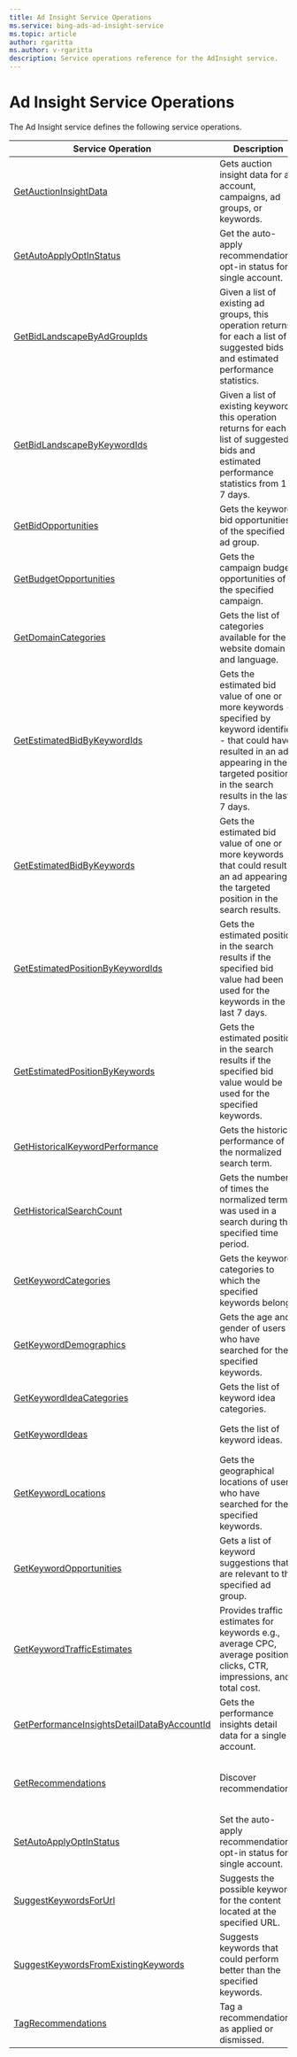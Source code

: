 ```yaml
---
title: Ad Insight Service Operations
ms.service: bing-ads-ad-insight-service
ms.topic: article
author: rgaritta
ms.author: v-rgaritta
description: Service operations reference for the AdInsight service.
---
```

# Ad Insight Service Operations
The Ad Insight service defines the following service operations.

|Service Operation|Description|Request Limits|
|---|---|---|
|[GetAuctionInsightData](getauctioninsightdata.md)|Gets auction insight data for an account, campaigns, ad groups, or keywords.|200 *EntityIds*|
|[GetAutoApplyOptInStatus](getautoapplyoptinstatus.md)|Get the auto-apply recommendations opt-in status for a single account.|The number of distinct recommendation types is no more than 100 |
|[GetBidLandscapeByAdGroupIds](getbidlandscapebyadgroupids.md)|Given a list of existing ad groups, this operation returns for each a list of suggested bids and estimated performance statistics.|1,000 *AdGroupBidLandscapeInput*|
|[GetBidLandscapeByKeywordIds](getbidlandscapebykeywordids.md)|Given a list of existing keywords, this operation returns for each a list of suggested bids and estimated performance statistics from 1 to  7 days.|1,000 *KeywordIds*|
|[GetBidOpportunities](getbidopportunities.md)|Gets the keyword bid opportunities of the specified ad group.|1 *AdGroupId*<br/>1 *CampaignId*|
|[GetBudgetOpportunities](getbudgetopportunities.md)|Gets the campaign budget opportunities of the specified campaign.|1 *CampaignId*|
|[GetDomainCategories](getdomaincategories.md)|Gets the list of categories available for the website domain and language.|1 *DomainName*<br/>1 *Language*|
|[GetEstimatedBidByKeywordIds](getestimatedbidbykeywordids.md)|Gets the estimated bid value of one or more keywords - specified by keyword identifier - that could have resulted in an ad appearing in the targeted position in the search results in the last  7 days.|1,000 *KeywordIds*|
|[GetEstimatedBidByKeywords](getestimatedbidbykeywords.md)|Gets the estimated bid value of one or more keywords that could result in an ad appearing in the targeted position in the search results.|1 *AdGroupId*<br/>1,000 *Keywords*|
|[GetEstimatedPositionByKeywordIds](getestimatedpositionbykeywordids.md)|Gets the estimated position in the search results if the specified bid value had been used for the keywords in the last 7 days.|1,000 *KeywordIds*|
|[GetEstimatedPositionByKeywords](getestimatedpositionbykeywords.md)|Gets the estimated position in the search results if the specified bid value would be used for the specified keywords.|1 *AdGroupId*<br/>1,000 *Keywords*|
|[GetHistoricalKeywordPerformance](gethistoricalkeywordperformance.md)|Gets the historical performance of the normalized search term.|1,000 *Keywords*|
|[GetHistoricalSearchCount](gethistoricalsearchcount.md)|Gets the number of times the normalized term was used in a search during the specified time period.|1,000 *Keywords*|
|[GetKeywordCategories](getkeywordcategories.md)|Gets the keyword categories to which the specified keywords belong.|1,000 *Keywords*<br/>5 *MaxCategories*|
|[GetKeywordDemographics](getkeyworddemographics.md)|Gets the age and gender of users who have searched for the specified keywords.|1,000 *Keywords*|
|[GetKeywordIdeaCategories](getkeywordideacategories.md)|Gets the list of keyword idea categories.|Not applicable|
|[GetKeywordIdeas](getkeywordideas.md)|Gets the list of keyword ideas.|Maximum 1 of each [SearchParameter](searchparameter.md) type within *SearchParameters*|
|[GetKeywordLocations](getkeywordlocations.md)|Gets the geographical locations of users who have searched for the specified keywords.|1,000 *Keywords*<br/>10 *MaxLocations*|
|[GetKeywordOpportunities](getkeywordopportunities.md)|Gets a list of keyword suggestions that are relevant to the specified ad group.|1 *AdGroupId*<br/>1 *CampaignId*|
|[GetKeywordTrafficEstimates](getkeywordtrafficestimates.md)|Provides traffic estimates for keywords e.g., average CPC, average position, clicks, CTR, impressions, and total cost.|N/A.|
|[GetPerformanceInsightsDetailDataByAccountId](getperformanceinsightsdetaildatabyaccountid.md)|Gets the performance insights detail data for a single account.|N/A.|
|[GetRecommendations](getrecommendations.md)|Discover recommendations.|A maximum of 2,000 recommendations returned for the *ResponsiveSearchAds* recommendation. |
|[SetAutoApplyOptInStatus](setautoapplyoptinstatus.md)|Set the auto-apply recommendations opt-in status for a single account.|The number of distinct recommendation types is no more than 100 |
|[SuggestKeywordsForUrl](suggestkeywordsforurl.md)|Suggests the possible keywords for the content located at the specified URL.|200 *MaxKeywords*<br/>1 *Url*|
|[SuggestKeywordsFromExistingKeywords](suggestkeywordsfromexistingkeywords.md)|Suggests keywords that could perform better than the specified keywords.|1,000 *Keywords*<br/>100 *MaxSuggestionsPerKeyword*|
|[TagRecommendations](tagrecommendations.md)|Tag a recommendation as applied or dismissed. |No more than 100 recommendations input. |
